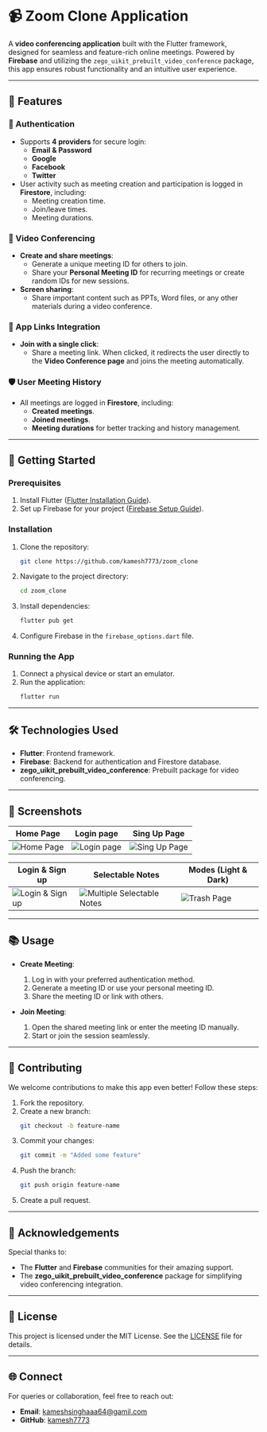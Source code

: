 
# 📹 Zoom Clone Application

A **video conferencing application** built with the Flutter framework, designed for seamless and feature-rich online meetings. Powered by **Firebase** and utilizing the `zego_uikit_prebuilt_video_conference` package, this app ensures robust functionality and an intuitive user experience.

---

## 🌟 Features

### 🔑 Authentication
- Supports **4 providers** for secure login:
  - **Email & Password**
  - **Google**
  - **Facebook**
  - **Twitter**
- User activity such as meeting creation and participation is logged in **Firestore**, including:
  - Meeting creation time.
  - Join/leave times.
  - Meeting durations.

### 🎥 Video Conferencing
- **Create and share meetings**:
  - Generate a unique meeting ID for others to join.
  - Share your **Personal Meeting ID** for recurring meetings or create random IDs for new sessions.
- **Screen sharing**:
  - Share important content such as PPTs, Word files, or any other materials during a video conference.

### 🔗 App Links Integration
- **Join with a single click**:
  - Share a meeting link. When clicked, it redirects the user directly to the **Video Conference page** and joins the meeting automatically.

### 🛡️ User Meeting History
- All meetings are logged in **Firestore**, including:
  - **Created meetings**.
  - **Joined meetings**.
  - **Meeting durations** for better tracking and history management.

---

## 🚀 Getting Started

### Prerequisites
1. Install Flutter ([Flutter Installation Guide](https://flutter.dev/docs/get-started/install)).
2. Set up Firebase for your project ([Firebase Setup Guide](https://firebase.google.com/docs/flutter/setup)).

### Installation
1. Clone the repository:
   ```bash
   git clone https://github.com/kamesh7773/zoom_clone
   ```
2. Navigate to the project directory:
   ```bash
   cd zoom_clone
   ```
3. Install dependencies:
   ```bash
   flutter pub get
   ```
4. Configure Firebase in the `firebase_options.dart` file.

### Running the App
1. Connect a physical device or start an emulator.
2. Run the application:
   ```bash
   flutter run
   ```

---

## 🛠️ Technologies Used

- **Flutter**: Frontend framework.
- **Firebase**: Backend for authentication and Firestore database.
- **zego_uikit_prebuilt_video_conference**: Prebuilt package for video conferencing.

---

## 📸 Screenshots

| Home Page | Login page | Sing Up Page |
|-----------------|-----------|-----------|
| ![Home Page]() | ![Login page]() | ![Sing Up Page]() |

| Login & Sign up | Selectable Notes | Modes (Light & Dark) |
|-----------------|-----------|-----------|
| ![Login & Sign up]() | ![Multiple Selectable Notes]() | ![Trash Page]() |



---

## 📚 Usage

- **Create Meeting**:
  1. Log in with your preferred authentication method.
  2. Generate a meeting ID or use your personal meeting ID.
  3. Share the meeting ID or link with others.


- **Join Meeting**:
  1. Open the shared meeting link or enter the meeting ID manually.
  2. Start or join the session seamlessly.

---

## 🎉 Contributing

We welcome contributions to make this app even better! Follow these steps:
1. Fork the repository.
2. Create a new branch:
   ```bash
   git checkout -b feature-name
   ```
3. Commit your changes:
   ```bash
   git commit -m "Added some feature"
   ```
4. Push the branch:
   ```bash
   git push origin feature-name
   ```
5. Create a pull request.

---

## 🤝 Acknowledgements

Special thanks to:
- The **Flutter** and **Firebase** communities for their amazing support.
- The **zego_uikit_prebuilt_video_conference** package for simplifying video conferencing integration.

---

## 📝 License

This project is licensed under the MIT License. See the [LICENSE](LICENSE) file for details.

---

## 🌐 Connect

For queries or collaboration, feel free to reach out:
- **Email**: [kameshsinghaaa64@gamil.com](mailto:your-kameshsinghaaa64@gamil.com)
- **GitHub**: [kamesh7773](https://github.com/kamesh7773)
